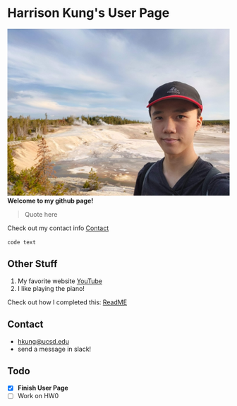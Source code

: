 # Harrison Kung's User Page
![Me at Yellowstone](.github/IMG_20220820_190957.jpg)
**Welcome to my github page!**
> Quote here

Check out my contact info [Contact](#contact)

`code text`

## Other Stuff

1. My favorite website [YouTube](youtube.com)
2. I like playing the piano!

Check out how I completed this: [ReadME](/README.md)

## Contact
- hkung@ucsd.edu
- send a message in slack!

## Todo
- [x] **Finish User Page**
- [ ] Work on HW0
